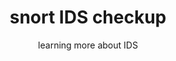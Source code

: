 ---
layout: post
title: snort IDS checkup
subtitle: learning more about IDS
tags: [Network]
odate: 29-06-2022
fdate: 
pdate: 
---